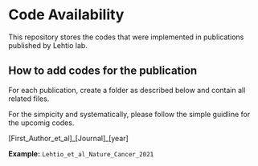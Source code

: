 # Code Availability
This repository stores the codes that were implemented in publications published by Lehtio lab.

## How to add codes for the publication
For each publication, create a folder as described below and contain all related files. 

For the simpicity and systematically, please follow the simple guidline for the upcomig codes.

[First_Author_et_al]\_[Journal]\_[year] 

**Example:** `Lehtio_et_al_Nature_Cancer_2021`
 
